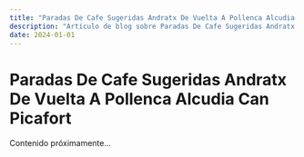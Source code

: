 ```yaml
---
title: "Paradas De Cafe Sugeridas Andratx De Vuelta A Pollenca Alcudia Can Picafort"
description: "Artículo de blog sobre Paradas De Cafe Sugeridas Andratx De Vuelta A Pollenca Alcudia Can Picafort"
date: 2024-01-01
---
```


# Paradas De Cafe Sugeridas Andratx De Vuelta A Pollenca Alcudia Can Picafort

Contenido próximamente...
